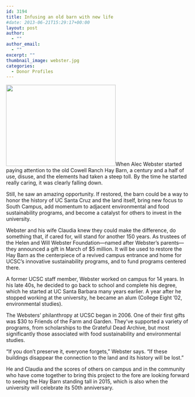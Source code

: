 ```yaml
---
id: 3194
title: Infusing an old barn with new life
#date: 2013-06-21T15:29:17+00:00
layout: post
author:
  - ""
author_email:
  - ""
excerpt: ""
thumbnail_image: webster.jpg
categories:
  - Donor Profiles
---
```

<img class="alignright size-medium wp-image-2716" src="http://live-ucsc-giving.pantheonsite.io/wp-content/uploads/2014/07/webster-300x222.jpg" alt="" width="300" height="222" srcset="https://ucsc-giving.lndo.site/wp-content/uploads/2014/07/webster-300x222.jpg 300w, https://ucsc-giving.lndo.site/wp-content/uploads/2014/07/webster.jpg 668w" sizes="(max-width: 300px) 100vw, 300px" />When Alec Webster started paying attention to the old Cowell Ranch Hay Barn, a century and a half of use, disuse, and the elements had taken a steep toll. By the time he started really caring, it was clearly falling down.

Still, he saw an amazing opportunity. If restored, the barn could be a way to honor the history of UC Santa Cruz and the land itself, bring new focus to South Campus, add momentum to adjacent environmental and food sustainability programs, and become a catalyst for others to invest in the university.

Webster and his wife Claudia knew they could make the difference, do something that, if cared for, will stand for another 150 years. As trustees of the Helen and Will Webster Foundation—named after Webster&#8217;s parents—they announced a gift in March of $5 million. It will be used to restore the Hay Barn as the centerpiece of a revived campus entrance and home for UCSC&#8217;s innovative sustainability programs, and to fund programs centered there.

A former UCSC staff member, Webster worked on campus for 14 years. In his late 40s, he decided to go back to school and complete his degree, which he started at UC Santa Barbara many years earlier. A year after he stopped working at the university, he became an alum (College Eight &#8217;02, environmental studies).

The Websters&#8217; philanthropy at UCSC began in 2006. One of their first gifts was $30 to Friends of the Farm and Garden. They&#8217;ve supported a variety of programs, from scholarships to the Grateful Dead Archive, but most significantly those associated with food sustainability and environmental studies.

&#8220;If you don&#8217;t preserve it, everyone forgets,&#8221; Webster says. &#8220;If these buildings disappear the connection to the land and its history will be lost.&#8221;

He and Claudia and the scores of others on campus and in the community who have come together to bring this project to the fore are looking forward to seeing the Hay Barn standing tall in 2015, which is also when the university will celebrate its 50th anniversary.

